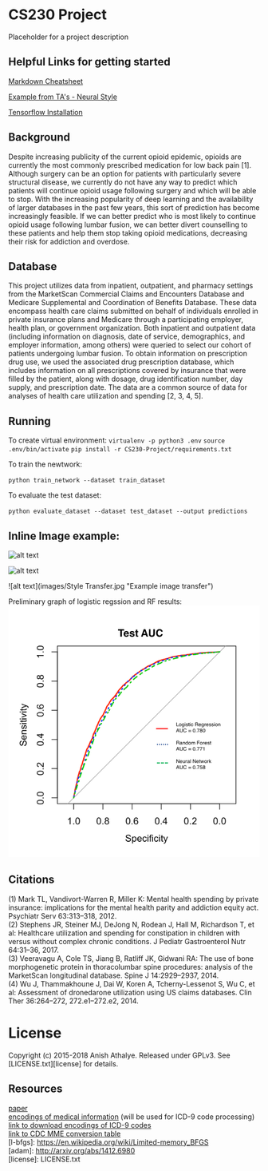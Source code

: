 # CS230 Project

Placeholder for a project description

## Helpful Links for getting started

[Markdown Cheatsheet](https://github.com/adam-p/markdown-here/wiki/Markdown-Cheatsheet)

[Example from TA's - Neural Style](https://github.com/anishathalye/neural-style)

[Tensorflow Installation](https://www.tensorflow.org/install/)

## Background
Despite increasing publicity of the current opioid epidemic, opioids are currently the most commonly prescribed medication for low back pain [1]. Although surgery can be an option for patients with particularly severe structural disease, we  currently do not have any way to predict which patients will continue opioid usage following surgery and which will be able to stop. With the increasing popularity of deep learning and the availability of larger databases in the past few years, this sort of prediction has become increasingly feasible. If we can better predict who is most likely to continue opioid usage following lumbar fusion, we can better divert counselling to these patients and help them stop taking opioid medications, decreasing their risk for addiction and overdose.  

## Database
This project utilizes data from inpatient, outpatient, and pharmacy settings from the MarketScan Commercial Claims and Encounters Database and Medicare Supplemental and Coordination of Benefits Database. These data encompass health care claims submitted on behalf of individuals enrolled in private insurance plans and Medicare through a participating employer, health plan, or government organization. Both inpatient and outpatient data (including information on diagnosis, date of service, demographics, and employer information, among others) were queried to select our cohort of patients undergoing lumbar fusion. To obtain information on prescription drug use, we used the associated drug prescription database, which includes information on all prescriptions covered by insurance that were filled by the patient, along with dosage, drug identification number, day supply, and prescription date. The data are a common source of data for analyses of health care utilization and spending [2, 3, 4, 5].  


## Running

To create virtual environment:
`virtualenv -p python3 .env`
`source .env/bin/activate`
`pip install -r CS230-Project/requirements.txt`

To train the newtwork:

`python train_network --dataset train_dataset`

To evaluate the test dataset: 

`python evaluate_dataset --dataset test_dataset --output predictions`


## Inline Image example: 
![alt text](images/Original.jpg|width=200)

![alt text](images/Style.jpg) 

![alt text](images/Style Transfer.jpg "Example image transfer")

Preliminary graph of logistic regssion and RF results:  
![](https://github.com/tap22sf/CS230-Project/blob/master/Images/AUC%20comparison.png)  



## Citations
(1) Mark TL, Vandivort-Warren R, Miller K: Mental health spending by private insurance: implications for the mental health parity and addiction equity act. Psychiatr Serv 63:313–318, 2012.  
(2) Stephens JR, Steiner MJ, DeJong N, Rodean J, Hall M, Richardson T, et al: Healthcare utilization and spending for constipation in children with versus without complex chronic conditions. J Pediatr Gastroenterol Nutr 64:31–36, 2017.  
(3) Veeravagu A, Cole TS, Jiang B, Ratliff JK, Gidwani RA: The use of bone morphogenetic protein in thoracolumbar spine procedures: analysis of the MarketScan longitudinal database. Spine J 14:2929–2937, 2014.  
(4) Wu J, Thammakhoune J, Dai W, Koren A, Tcherny-Lessenot S, Wu C, et al: Assessment of dronedarone utilization using US claims databases. Clin Ther 36:264–272, 272.e1–272.e2, 2014.  

# License
Copyright (c) 2015-2018 Anish Athalye. Released under GPLv3. See
[LICENSE.txt][license] for details.

## Resources
[paper](http://arxiv.org/pdf/1508.06576v2.pdf)  
[encodings of medical information](http://people.csail.mit.edu/dsontag/papers/ChoiChiuSontag_AMIA_CRI16.pdf)  (will be used for ICD-9 code processing)  
[link to download encodings of ICD-9 codes](https://github.com/clinicalml/embeddings/blob/master/claims_codes_hs_300.txt.gz)  
[link to CDC MME conversion table](https://www.cdc.gov/drugoverdose/resources/data.html)  
[l-bfgs]: https://en.wikipedia.org/wiki/Limited-memory_BFGS  
[adam]: http://arxiv.org/abs/1412.6980  
[license]: LICENSE.txt
